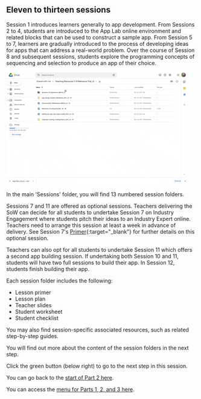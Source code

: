 ## Eleven to thirteen sessions
Session 1 introduces learners generally to app development. From Sessions 2 to 4, students are introduced to the App Lab online environment and related blocks that can be used to construct a sample app. From Session 5 to 7, learners are gradually introduced to the process of developing ideas for apps that can address a real-world problem. Over the course of Session 8 and subsequent sessions, students explore the programming concepts of sequencing and selection to produce an app of their choice.

![Lesson Folders on screen and rest cursor on each folder](images/relevance-LessonFolderAccess.gif)

In the main 'Sessions' folder, you will find 13 numbered session folders.

Sessions 7 and 11 are offered as optional sessions. Teachers delivering the SoW can decide for all students to undertake Session 7 on Industry Engagement where students pitch their ideas to an Industry Expert online. Teachers need to arrange this session at least a week in advance of delivery. See Session 7's [Primer](https://docs.google.com/document/d/1LJ-cINBklLBknOfxHQq9WS0EAxRfOw6U_AqS0XC96Qo){:target="_blank"} for further details on this optional session.

Teachers can also opt for all students to undertake Session 11 which offers a second app building session. If undertaking both Session 10 and 11, students will have two full sessions to build their app. In Session 12, students finish building their app.

Each session folder includes the following:
+ Lesson primer
+ Lesson plan
+ Teacher slides
+ Student worksheet
+ Student checklist

You may also find session-specific associated resources, such as related step-by-step guides.

You will find out more about the content of the session folders in the next step.

Click the green button (below right) to go to the next step in this session.

You can go back to the [start of Part 2 here](https://projects.raspberrypi.org/en/projects/Year8-RelevanceTraining-Part2-GBICi4).

You can access the [menu for Parts 1, 2, and 3 here](https://projects.raspberrypi.org/en/pathways/year8-relevancetraining-gbici4).
